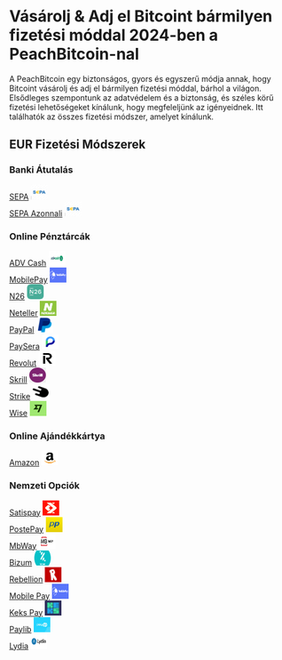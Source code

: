 <body class="payment-methods-page">

# Vásárolj & Adj el Bitcoint bármilyen fizetési móddal 2024-ben a PeachBitcoin-nal

A PeachBitcoin egy biztonságos, gyors és egyszerű módja annak, hogy Bitcoint vásárolj és adj el bármilyen fizetési móddal, bárhol a világon. Elsődleges szempontunk az adatvédelem és a biztonság, és széles körű fizetési lehetőségeket kínálunk, hogy megfeleljünk az igényeidnek. Itt találhatók az összes fizetési módszer, amelyet kínálunk.

## EUR Fizetési Módszerek

### Banki Átutalás

<div class="payment-grid">
    <div class="payment-grid-item">
        <a href="/buy-bitcoin-with-sepa-no-id">SEPA</a> 
        <img src="/img/faq/logoimg/sepa.png" width="30px" height="27px" alt="Bitcoint vásárolj SEPA-val, Bitcoint adj el SEPA-val">
    </div>
    <div class="payment-grid-item">
        <a href="/buy-bitcoin-with-sepa-instant">SEPA Azonnali</a> 
        <img src="/img/faq/logoimg/sepa.png" width="30px" height="27px" alt="Bitcoint vásárolj SEPA Azonnal, Bitcoint adj el SEPA Azonnal">
    </div>
</div>

### Online Pénztárcák

<div class="payment-grid">
    <div class="payment-grid-item">
        <a href="/buy-bitcoin-with-advcash">ADV Cash</a> 
        <img src="/img/faq/logoimg/advcash.png" width="30px" height="27px" alt="Bitcoint vásárolj ADV Cash-al, Bitcoint adj el ADV Cash-al">
    </div>
    <div class="payment-grid-item">
        <a href="/buy-bitcoin-with-mobilepay">MobilePay</a> 
        <img src="/img/faq/logoimg/mobilepay.png" width="30px" height="27px" alt="Bitcoint vásárolj MobilePay-jel, Bitcoint adj el MobilePay-jel">
    </div>
    <div class="payment-grid-item">
        <a href="/buy-bitcoin-with-N26">N26</a> 
        <img src="/img/faq/logoimg/n26.png" width="30px" height="27px" alt="Bitcoint vásárolj N26-tal, Bitcoint adj el N26-tal">
    </div>
    <div class="payment-grid-item">
        <a href="/buy-bitcoin-with-neteller">Neteller</a> 
        <img src="/img/faq/logoimg/neteller.png" width="30px" height="27px" alt="Bitcoint vásárolj Netellerral, Bitcoint adj el Netellerral">
    </div>
    <div class="payment-grid-item">
        <a href="/buy-bitcoin-with-paypal">PayPal</a> 
        <img src="/img/faq/logoimg/paypal.png" width="30px" height="27px" alt="Bitcoint vásárolj PayPallal, Bitcoint adj el PayPallal">
    </div>
    <div class="payment-grid-item">
        <a href="/buy-bitcoin-with-paysera">PaySera</a> 
        <img src="/img/faq/logoimg/paysera.png" width="30px" height="27px" alt="Bitcoint vásárolj PaySerával, Bitcoint adj el PaySerával">
    </div>
    <div class="payment-grid-item">
        <a href="/buy-bitcoin-with-revolut">Revolut</a> 
        <img src="/img/faq/logoimg/revolut.png" width="30px" height="27px" alt="Bitcoint vásárolj Revoluttal, Bitcoint adj el Revoluttal">
    </div>
    <div class="payment-grid-item">
        <a href="/buy-bitcoin-with-skrill">Skrill</a> 
        <img src="/img/faq/logoimg/skrill.png" width="30px" height="27px" alt="Bitcoint vásárolj Skrillel, Bitcoint adj el Skrillel">
    </div>
    <div class="payment-grid-item">
        <a href="/buy-bitcoin-with-strike">Strike</a> 
        <img src="/img/faq/logoimg/strike.png" width="30px" height="27px" alt="Bitcoint vásárolj Strike-al, Bitcoint adj el Strike-al">
    </div>
    <div class="payment-grid-item">
        <a href="/buy-bitcoin-with-wise">Wise</a> 
        <img src="/img/faq/logoimg/wise.png" width="30px" height="27px" alt="Bitcoint vásárolj Wise-al, Bitcoint adj el Wise-al">
    </div>
</div>

### Online Ajándékkártya

<div class="payment-grid">
    <div class="payment-grid-item">
        <a href="/buy-btc-with-amazon">Amazon</a> 
        <img src="/img/faq/logoimg/amazon.png" width="30px" height="27px" alt="Bitcoint vásárolj Amazonnal, Bitcoint adj el Amazonnal">
    </div>
</div>

### Nemzeti Opciók

<div class="payment-grid">
    <div class="payment-grid-item">
        <a href="/buy-bitcoin-with-SatisPay">Satispay</a> 
        <img src="/img/faq/logoimg/satispay.png" width="30px" height="27px" alt="Bitcoint vásárolj Satispay-jel, Bitcoint adj el Satispay-jel">
    </div>
    <div class="payment-grid-item">
        <a href="/buy-bitcoin-with-postepay">PostePay</a> 
        <img src="/img/faq/logoimg/postepay.png" width="30px" height="27px" alt="Bitcoint vásárolj PostePay-jel, Bitcoint adj el PostePay-jel">
    </div>
    <div class="payment-grid-item">
        <a href="/buy-bitcoin-with-mbway">MbWay</a> 
        <img src="/img/faq/logoimg/mbway.png" width="30px" height="27px" alt="Bitcoint vásárolj MbWay-jel, Bitcoint adj el MbWay-jel">
    </div>
    <div class="payment-grid-item">
        <a href="/buy-bitcoin-with-bizum">Bizum</a> 
        <img src="/img/faq/logoimg/Bizium.png" width="30px" height="27px" alt="Bitcoint vásárolj Bizum-jal, Bitcoint adj el Bizum-jal">
    </div>
    <div class="payment-grid-item">
        <a href="/buy-bitcoin-with-rebellion">Rebellion</a> 
        <img src="/img/faq/logoimg/rebellion.png" width="30px" height="27px" alt="Bitcoint vásárolj Rebellion-jal, Bitcoint adj el Rebellion-jal">
    </div>
    <div class="payment-grid-item">
        <a href="/buy-bitcoin-with-mobilepay">Mobile Pay</a> 
        <img src="/img/faq/logoimg/mobilepay.png" width="30px" height="27px" alt="Bitcoint vásárolj Mobile Pay-jel, Bitcoint adj el Mobile Pay-jel">
    </div>
    <div class="payment-grid-item">
        <a href="/buy-bitcoin-with-Keks">Keks Pay</a> 
        <img src="/img/faq/logoimg/keks.png" width="30px" height="27px" alt="Bitcoint vásárolj Keks Pay-jel, Bitcoint adj el Keks Pay-jel">
    </div>
    <div class="payment-grid-item">
        <a href="/buy-bitcoin-with-paylib">Paylib</a> 
        <img src="/img/faq/logoimg/paylib.png" width="30px" height="27px" alt="Bitcoint vásárolj Paylib-jal, Bitcoint adj el Paylib-jal">
    </div>
    <div class="payment-grid-item">
        <a href="/buy-bitcoin-with-lydia">Lydia</a> 
        <img src="/img/faq/logoimg/lydia.png" width="30px" height="27px" alt="Bitcoint vásárolj Lydia-jal, Bitcoint adj el Lydia-jal">
    </div>
</div>

</body>
